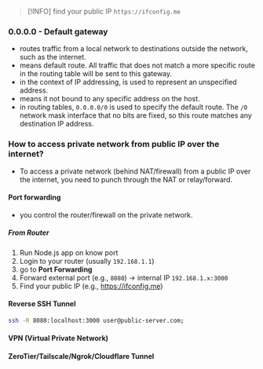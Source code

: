 > [!INFO]
> find your public IP `https://ifconfig.me`

### 0.0.0.0 - Default gateway
- routes traffic from a local network to destinations outside the network, such as the internet.
- means default route. All traffic that does not match a more specific route in the routing table will be sent to this gateway.
- in the context of IP addressing, is used to represent an unspecified address.
- means it not bound to any specific address on the host.
- in routing tables, `0.0.0.0/0` is used to specify the default route. The `/0` network mask interface that no bits are fixed, so this route matches any destination IP address.

### How to access private network from public IP over the internet?
- To access a private network (behind NAT/firewall) from a public IP over the internet, you need to punch through the NAT or relay/forward.

#### Port forwarding
- you control the router/firewall on the private network.
##### From Router
1. Run Node.js app on know port
2. Login to your router (usually `192.168.1.1`)
3. go to **Port Forwarding**
4. Forward external port (e.g., `8080`) -> internal IP `192.168.1.x:3000`
5. Find your public IP (e.g., https://ifconfig.me)

#### Reverse SSH Tunnel
```bash
ssh -R 8080:localhost:3000 user@public-server.com;
```

#### VPN (Virtual Private Network)
#### ZeroTier/Tailscale/Ngrok/Cloudflare Tunnel